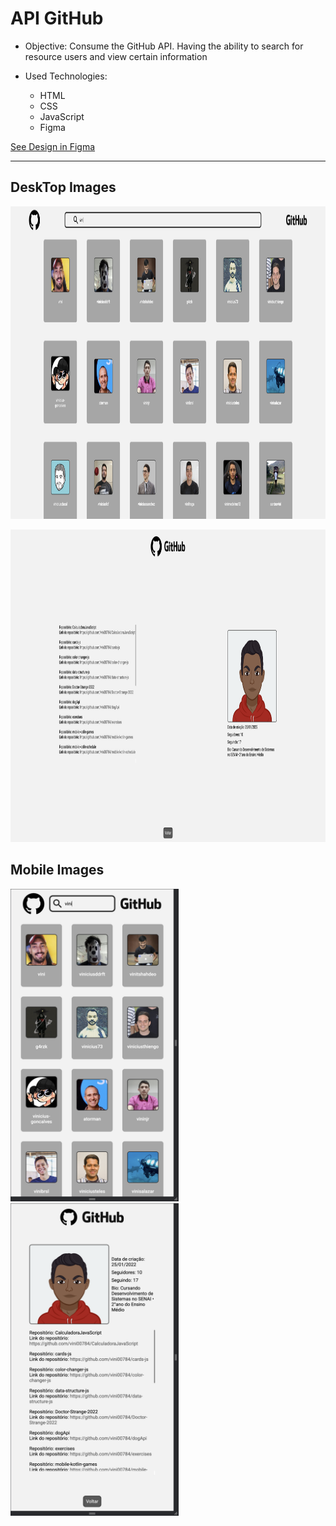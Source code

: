 # API GitHub

* Objective: Consume the GitHub API. Having the ability to search for resource users and view certain information

* Used Technologies:
    
    * HTML
    * CSS
    * JavaScript
    * Figma

<a href="https://www.figma.com/file/4msQJfpFATcfBRAHq5IScI/GitHub-Rest-API?node-id=0%3A1">See Design in Figma</a>

---

## DeskTop Images

<img src="./assets/images/readme-imgs/desktop1.png" height="500px"></img>

<img src="./assets/images/readme-imgs/desktop2.png" height="500px"></img>

## Mobile Images

<img src="./assets/images/readme-imgs/mobile1.png" height="500px"></img> <img src="./assets/images/readme-imgs/mobile2.png" height="500px"></img>
